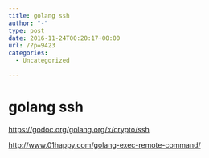```yaml
---
title: golang ssh
author: "-"
type: post
date: 2016-11-24T00:20:17+00:00
url: /?p=9423
categories:
  - Uncategorized

---
```

# golang ssh
https://godoc.org/golang.org/x/crypto/ssh
  
http://www.01happy.com/golang-exec-remote-command/